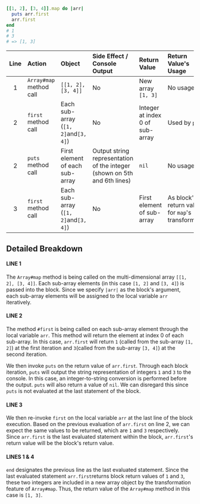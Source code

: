 ```ruby
[[1, 2], [3, 4]].map do |arr|
  puts arr.first
  arr.first
end
# 1
# 3
# => [1, 3]
```

|**Line**| **Action** | **Object** |**Side Effect / Console Output**| **Return Value**  | **Return Value's Usage** |
|:---:| :-----------------  | :----------            |:---   | :------------ | :------------ |
|  1  | `Array#map` method call | `[[1, 2], [3, 4]]` | No | New array `[1, 3]`| No usage |
|  2  | `first` method call | Each sub-array (`[1, 2]`and`[3, 4]`) | No   | Integer at index 0 of sub-array | Used by `puts` |
|  2  | `puts` method call  | First element of each sub-array | Output string representation of the integer (shown on 5th and 6th lines) | `nil` | No usage |
|  3  | `first` method call | Each sub-array (`[1, 2]`and`[3, 4]`) | No   | First element of sub-array | As block's return value for `map`'s transformation |

## Detailed Breakdown

#### LINE 1
The `Array#map` method is being called on the multi-dimensional array `[[1, 2], [3, 4]]`.
Each sub-array elements (in this case `[1, 2]` and `[3, 4]`) is passed into the block. Since we specify `|arr|` as the block's argument, each sub-array elements will be assigned to the local variable `arr` iteratively.

#### LINE 2
The method `#first` is being called on each sub-array element through the local variable `arr`. This method will return the element at index 0 of each sub-array. In this case, `arr.first` will return `1` (called from the sub-array `[1, 2]`) at the first iteration and `3`(called from the sub-array `[3, 4]`) at the second iteration.

We then invoke `puts` on the return value of `arr.first`. Through each block iteration, `puts` will output the string representation of integers `1` and `3` to the console. In this case, an integer-to-string conversion is performed before the output. `puts` will also return a value of `nil`. We can disregard this since `puts` is not evaluated at the last statement of the block.

#### LINE 3
We then re-invoke `first` on the local variable `arr` at the last line of the block execution. Based on the previous evaluation of `arr.first` on line 2, we can expect the same values to be returned, which are `1` and `3` respectively. Since `arr.first` is the last evaluated statement within the block, `arr.first`'s return value will be the block's return value.

#### LINES 1 & 4
`end` designates the previous line as the last evaluated statement. Since the last evaluated statement `arr.first`returns block return values of `1` and `3`, these two integers are included in a new array object by the transformation feature of `Array#map`. Thus, the return value of the `Array#map` method in this case is `[1, 3]`.